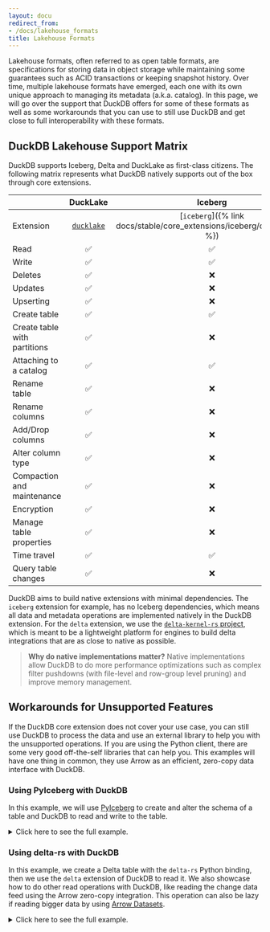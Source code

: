 ```yaml
---
layout: docu
redirect_from:
- /docs/lakehouse_formats
title: Lakehouse Formats
---
```


Lakehouse formats, often referred to as open table formats, are specifications for storing data in object storage while maintaining some guarantees such as ACID transactions or keeping snapshot history. Over time, multiple lakehouse formats have emerged, each one with its own unique approach to managing its metadata (a.k.a. catalog). In this page, we will go over the support that DuckDB offers for some of these formats as well as some workarounds that you can use to still use DuckDB and get close to full interoperability with these formats.

## DuckDB Lakehouse Support Matrix

DuckDB supports Iceberg, Delta and DuckLake as first-class citizens. The following matrix represents what DuckDB natively supports out of the box through core extensions.

|                              | DuckLake                                                               | Iceberg                                                                  | Delta                                                       |
|------------------------------|:----------------------------------------------------------------------:|:------------------------------------------------------------------------:|:-----------------------------------------------------------:|
| Extension                    | [`ducklake`](https://ducklake.select/docs/stable/duckdb/introduction)  | [`iceberg`]({% link docs/stable/core_extensions/iceberg/overview.md %})  | [`delta`]({% link docs/stable/core_extensions/delta.md %})  |
| Read                         | ✅                                                                     | ✅                                                                       | ✅                                                          |
| Write                        | ✅                                                                     | ✅                                                                       | ❌                                                          |
| Deletes                      | ✅                                                                     | ❌                                                                       | ❌                                                          |
| Updates                      | ✅                                                                     | ❌                                                                       | ❌                                                          |
| Upserting                    | ✅                                                                     | ❌                                                                       | ❌                                                          |
| Create table                 | ✅                                                                     | ✅                                                                       | ❌                                                          |
| Create table with partitions | ✅                                                                     | ❌                                                                       | ❌                                                          |
| Attaching to a catalog       | ✅                                                                     | ✅                                                                       | ✅ (`uc_catalog` extension)                                 |
| Rename table                 | ✅                                                                     | ❌                                                                       | ❌                                                          |
| Rename columns               | ✅                                                                     | ❌                                                                       | ❌                                                          |
| Add/Drop columns             | ✅                                                                     | ❌                                                                       | ❌                                                          |
| Alter column type            | ✅                                                                     | ❌                                                                       | ❌                                                          |
| Compaction and maintenance   | ✅                                                                     | ❌                                                                       | ❌                                                          |
| Encryption                   | ✅                                                                     | ❌                                                                       | ❌                                                          |
| Manage table properties      | ✅                                                                     | ❌                                                                       | ❌                                                          |
| Time travel                  | ✅                                                                     | ✅                                                                       | ❌                                                          |
| Query table changes          | ✅                                                                     | ❌                                                                       | ❌                                                          |

DuckDB aims to build native extensions with minimal dependencies. The `iceberg` extension for example, has no Iceberg dependencies, which means all data and metadata operations are implemented natively in the DuckDB extension. For the `delta` extension, we use the [`delta-kernel-rs` project](https://github.com/delta-io/delta-kernel-rs), which is meant to be a lightweight platform for engines to build delta integrations that are as close to native as possible.

> **Why do native implementations matter?** Native implementations allow DuckDB to do more performance optimizations such as complex filter pushdowns (with file-level and row-group level pruning) and improve memory management.

## Workarounds for Unsupported Features

If the DuckDB core extension does not cover your use case, you can still use DuckDB to process the data and use an external library to help you with the unsupported operations. If you are using the Python client, there are some very good off-the-self libraries that can help you. This examples will have one thing in common, they use Arrow as an efficient, zero-copy data interface with DuckDB.

### Using PyIceberg with DuckDB

In this example, we will use [PyIceberg](https://py.iceberg.apache.org/) to create and alter the schema of a table and DuckDB to read and write to the table.

<!-- markdownlint-disable MD040 MD046 -->

<details markdown='1'>
<summary markdown='span'>
Click here to see the full example.
</summary>

```python
from pyiceberg.catalog import load_catalog
from pyiceberg.schema import Schema
from pyiceberg.types import (
    TimestampType,
    FloatType,
    DoubleType,
    StringType,
    NestedField,
)
import duckdb

# Create a table with PyIceberg
catalog = load_catalog(
    "docs",
    **{
        "uri": "http://127.0.0.1:8181",
        "s3.endpoint": "http://127.0.0.1:9000",
        "py-io-impl": "pyiceberg.io.pyarrow.PyArrowFileIO",
        "s3.access-key-id": "admin",
        "s3.secret-access-key": "password",
    }
)
schema = Schema(
    NestedField(field_id=1, name="datetime", field_type=TimestampType(), required=True),
    NestedField(field_id=2, name="symbol", field_type=StringType(), required=True),
    NestedField(field_id=3, name="bid", field_type=FloatType(), required=False),
    NestedField(field_id=4, name="ask", field_type=DoubleType(), required=False)
)
catalog.create_table(
    identifier="default.bids",
    schema=schema,
    partition_spec=partition_spec,
)

# Write and read the table with DuckDB
with duckdb.connect() as conn:
    conn.execute("""
        CREATE SECRET (
            TYPE S3,
            KEY_ID 'admin',
            SECRET 'password',
            ENDPOINT '127.0.0.1:9000',
            URL_STYLE 'path',
            USE_SSL false
        );
        ATTACH '' AS my_datalake (
            TYPE ICEBERG,
            CLIENT_ID 'admin',
            CLIENT_SECRET 'password',
            ENDPOINT 'http://127.0.0.1:8181'
        );
    """)
    conn.execute("""
        INSERT INTO my_datalake.default.bids VALUES ('2024-01-01 10:00:00', 'AAPL', 150.0, 150.5);
    """)
    conn.sql("SELECT * FROM my_datalake.default.bids;").show()

# Alter schema with PyIceberg
table = catalog.load_table("default.bids")
with table.update_schema() as update:
    update.add_column("retries", IntegerType(), "Number of retries to place the bid")
```
</details>

<!-- markdownlint-enable MD040 MD046 -->

### Using delta-rs with DuckDB

In this example, we create a Delta table with the `delta-rs` Python binding, then we use the `delta` extension of DuckDB to read it. We also showcase how to do other read operations with DuckDB, like reading the change data feed using the Arrow zero-copy integration. This operation can also be lazy if reading bigger data by using [Arrow Datasets](https://delta-io.github.io/delta-rs/integrations/delta-lake-arrow/).

<!-- markdownlint-disable MD040 MD046 -->

<details markdown='1'>
<summary markdown='span'>
Click here to see the full example.
</summary>

```python
import deltalake as dl
import pyarrow as pa

# Create a delta table and read it with DuckDB Delta extension
dl.write_deltalake(
    "tmp/some_table", 
    pa.table({
        "id": [1, 2, 3],
        "value": ["a", "b", "c"]
    })
)
with duckdb.connect() as conn:
    conn.execute("""
        INSTALL delta;
        LOAD delta;
    """)
    conn.sql("""
        SELECT * FROM delta_scan('tmp/some_table')
    """).show()

# Append some data and read the data change feed using the PyArrow integration
dl.write_deltalake(
    "tmp/some_table", 
    pa.table({
        "id": [4, 5],
        "value": ["d", "e"]
    }),
    mode="append"
)
table = dl.DeltaTable("tmp/some_table").load_cdf(starting_version=1, ending_version=2)
with duckdb.connect() as conn:
    conn.register("t", table)
    conn.sql("SELECT * FROM t").show()
```
</details>

<!-- markdownlint-enable MD040 MD046 -->
